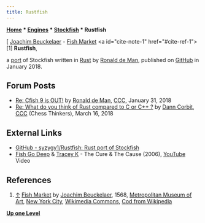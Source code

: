 ```yaml
---
title: Rustfish
---
```

**[Home](Home "Home") \* [Engines](Engines "Engines") \* [Stockfish](Stockfish "Stockfish") \* Rustfish**



[ [Joachim Beuckelaer](Category:Joachim_Beuckelaer "Category:Joachim Beuckelaer") - [Fish Market](https://en.wikipedia.org/wiki/Fish_Market_(Joachim_Beuckelaer)) <a id="cite-note-1" href="#cite-ref-1">[1]</a>
**Rustfish**,  

a [port](Stockfish#ports "Stockfish") of Stockfish written in [Rust](Rust "Rust") by [Ronald de Man](Ronald_de_Man "Ronald de Man"), published on [GitHub](https://en.wikipedia.org/wiki/GitHub) in January 2018. 



## Forum Posts


* [Re: Cfish 9 is OUT!](http://www.talkchess.com/forum3/viewtopic.php?f=2&t=66462&start=3) by [Ronald de Man](Ronald_de_Man "Ronald de Man"), [CCC](CCC "CCC"), January 31, 2018
* [Re: What do you think of Rust compared to C or C++ ?](http://www.talkchess.com/forum3/viewtopic.php?f=3&t=66838&start=5) by [Dann Corbit](Dann_Corbit "Dann Corbit"), [CCC](CCC "CCC") (Chess Thinkers), March 16, 2018


## External Links


* [GitHub - syzygy1/Rustfish: Rust port of Stockfish](https://github.com/syzygy1/Rustfish)
* [Fish Go Deep](Category:Fish_Go_Deep "Category:Fish Go Deep") & [Tracey K](https://en.wikipedia.org/wiki/Tracey_K) - The Cure & The Cause (2006), [YouTube](https://en.wikipedia.org/wiki/YouTube) Video


 
## References


1. <a id="cite-ref-1" href="#cite-note-1">↑</a> [Fish Market](https://en.wikipedia.org/wiki/Fish_Market_(Joachim_Beuckelaer)) by [Joachim Beuckelaer](Category:Joachim_Beuckelaer "Category:Joachim Beuckelaer"), 1568, [Metropolitan Museum of Art](https://en.wikipedia.org/wiki/Metropolitan_Museum_of_Art), [New York City](https://en.wikipedia.org/wiki/New_York_City), [Wikimedia Commons](https://en.wikipedia.org/wiki/Wikimedia_Commons), [Cod from Wikipedia](https://en.wikipedia.org/wiki/Cod)

**[Up one Level](Stockfish "Stockfish")**







 
